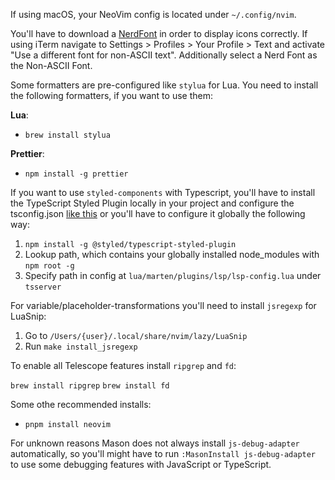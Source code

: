 If using macOS, your NeoVim config is located under `~/.config/nvim`.

You'll have to download a [NerdFont](https://www.nerdfonts.com/font-downloads) in order to display icons correctly. If using iTerm navigate to Settings > Profiles > Your Profile > Text and activate "Use a different font for non-ASCII text". Additionally select a Nerd Font as the Non-ASCII Font.

Some formatters are pre-configured like `stylua` for Lua. You need to install the following formatters, if you want to use them:

**Lua**:

- `brew install stylua`

**Prettier**:

- `npm install -g prettier`

If you want to use `styled-components` with Typescript, you'll have to install the TypeScript Styled Plugin locally in your project and configure the tsconfig.json [like this](https://github.com/styled-components/typescript-styled-plugin?tab=readme-ov-file#with-vs-code) or you'll have to configure it globally the following way:

1. `npm install -g @styled/typescript-styled-plugin`
2. Lookup path, which contains your globally installed node_modules with `npm root -g`
3. Specify path in config at `lua/marten/plugins/lsp/lsp-config.lua` under `tsserver`

For variable/placeholder-transformations you'll need to install `jsregexp` for LuaSnip:

1. Go to `/Users/{user}/.local/share/nvim/lazy/LuaSnip`
2. Run `make install_jsregexp`

To enable all Telescope features install `ripgrep` and `fd`:

`brew install ripgrep`
`brew install fd`

Some othe recommended installs:
- `pnpm install neovim`

For unknown reasons Mason does not always install `js-debug-adapter` automatically, so you'll might have to run `:MasonInstall js-debug-adapter` to use some debugging features with JavaScript or TypeScript. 

